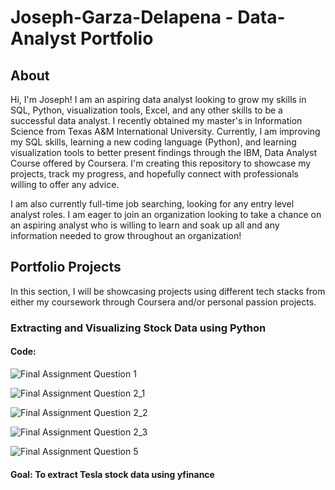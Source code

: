 # Joseph-Garza-Delapena - Data-Analyst Portfolio
## About 
Hi, I'm Joseph! I am an aspiring data analyst looking to grow my skills in SQL, Python, visualization tools, Excel, and any other skills to be a successful data analyst. I recently obtained my master's in Information Science from Texas A&M International University. Currently, I am improving my SQL skills, learning a new coding language (Python), and learning visualization tools to better present findings through the IBM, Data Analyst Course offered by Coursera. I'm creating this repository to showcase my projects, track my progress, and hopefully connect with professionals willing to offer any advice.

I am also currently full-time job searching, looking for any entry level analyst roles. I am eager to join an organization looking to take a chance on an aspiring analyst who is willing to learn and soak up all and any information needed to grow throughout an organization! 

## Portfolio Projects
In this section, I will be showcasing projects using different tech stacks from either my coursework through Coursera and/or personal passion projects. 
### Extracting and Visualizing Stock Data using Python

#### Code:

![Final Assignment Question 1](https://github.com/user-attachments/assets/bcd7a261-287f-4e31-a5d1-c88204a8d394)

![Final Assignment Question 2_1](https://github.com/user-attachments/assets/5ca39276-f32b-4272-9a33-4ca2590e5568)

![Final Assignment Question 2_2](https://github.com/user-attachments/assets/d63f8440-971a-4184-b97e-c45b65f425d8)

![Final Assignment Question 2_3](https://github.com/user-attachments/assets/de2b26c5-f19d-40d9-a3e3-7df7c4a89a4b)

![Final Assignment Question 5](https://github.com/user-attachments/assets/1232c724-c71a-41c5-b91a-951aae685808)

#### Goal: To extract Tesla stock data using yfinance
